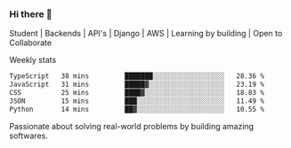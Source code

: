 ### Hi there 👋 

Student | Backends | API's | Django | AWS |  Learning by building | Open to Collaborate

Weekly stats
<!--START_SECTION:waka-->

```txt
TypeScript   38 mins         ███████░░░░░░░░░░░░░░░░░░   28.36 %
JavaScript   31 mins         █████▓░░░░░░░░░░░░░░░░░░░   23.19 %
CSS          25 mins         ████▓░░░░░░░░░░░░░░░░░░░░   18.83 %
JSON         15 mins         ███░░░░░░░░░░░░░░░░░░░░░░   11.49 %
Python       14 mins         ██▓░░░░░░░░░░░░░░░░░░░░░░   10.55 %
```

<!--END_SECTION:waka-->


Passionate about solving real-world problems by building amazing softwares.
